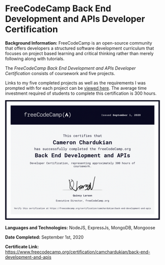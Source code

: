 # FreeCodeCamp Back End Development and APIs Developer Certification

**Background Information:**
FreeCodeCamp is an open-source community that offers developers a structured software development curriculum that focuses on project based learning and critical thinking rather than merely following along with tutorials.

The *FreeCodeCamp Back End Development and APIs Developer Certification* consists of coursework and five projects. 

Links to my five completed projects as well as the requirements I was prompted with for each project can be [viewed here](https://www.freecodecamp.org/certification/camchardukian/back-end-development-and-apis). The average time investment required of students to complete this certification is 300 hours.

![](images/Back-End-Development-&-APIs.png)

**Languages and Technologies:** NodeJS, ExpressJs, MongoDB, Mongoose

**Date Completed:** September 1st, 2020

**Certificate Link:** https://www.freecodecamp.org/certification/camchardukian/back-end-development-and-apis